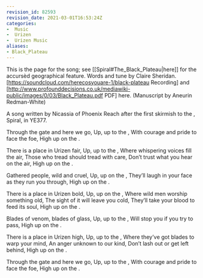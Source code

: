 ```yaml
---
revision_id: 82593
revision_date: 2021-03-01T16:53:24Z
categories:
-  Music
-  Urizen
-  Urizen Music
aliases:
- Black_Plateau
---
```





 This is the page for the song; see [[Spiral#The_Black_Plateau|here]] for the accursèd geographical feature.
Words and tune by Claire Sheridan.  [https://soundcloud.com/herecosyouare-1/black-plateau Recording] and [http://www.profounddecisions.co.uk/mediawiki-public/images/0/03/Black_Plateau.pdf PDF] here. (Manuscript by Aneurin Redman-White)

A song written by Nicassia of Phoenix Reach after the first skirmish to the , Spiral, in YE377.


Through the gate and here we go,
Up, up to the ,
With courage and pride to face the foe,
High up on the .

There is a place in Urizen fair,
Up, up to the ,
Where whispering voices fill the air,
Those who tread should tread with care,
Don’t trust what you hear on the air,
High up on the .

Gathered people, wild and cruel,
Up, up on the ,
They’ll laugh in your face as they run you through,
High up on the .

There is a place in Urizen bold,
Up, up on the ,
Where wild men worship something old,
The sight of it will leave you cold,
They’ll take your blood to feed its soul,
High up on the .

Blades of venom, blades of glass,
Up, up to the ,
Will stop you if you try to pass,
High up on the .

There is a place in Urizen high, 
Up, up to the ,
Where they’ve got blades to warp your mind, 
An anger unknown to our kind,
Don’t lash out or get left behind,
High up on the . 

Through the gate and here we go,
Up, up to the ,
With courage and pride to face the foe,
High up on the .

